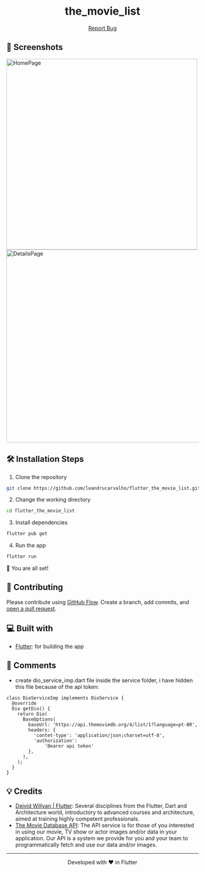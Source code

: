 <!-- <p align="center">
  <a href="https://develogo.com">
    <img alt="Portfolio" src="./src/images/mdg.png" width="60" />
  </a>
</p> -->
<h1 align="center">
  the_movie_list
</h1>

<p align="center">
    <a href="https://github.com/leandrucarvalho/flutter_the_movie_list/issues/new/choose">Report Bug</a>
</p>

## 🚀 Screenshots

<p float="left">
  <img src="https://user-images.githubusercontent.com/56963289/232360239-03458168-453a-43e0-9697-693b882c7ea4.png" alt="HomePage" height="500"/>
  <img src="https://user-images.githubusercontent.com/56963289/232360415-ab025300-a882-45f6-a1ca-5ed36e6dfa4e.png" alt="DetailsPage" height="506"/>
</p>

## 🛠️ Installation Steps

1. Clone the repository

```bash
git clone https://github.com/leandrucarvalho/flutter_the_movie_list.git
```

2. Change the working directory

```bash
cd flutter_the_movie_list
```

3. Install dependencies

```bash
flutter pub get
```

4. Run the app

```bash
flutter run
```

🌟 You are all set!

## 🍰 Contributing

Please contribute using [GitHub Flow](https://guides.github.com/introduction/flow). Create a branch, add commits, and [open a pull request](https://github.com/develogo/the_movie_list/compare).

<!-- Please read [`CONTRIBUTING`](CONTRIBUTING.md) for details on our [`CODE OF CONDUCT`](CODE_OF_CONDUCT.md), and the process for submitting pull requests to us. -->

## 💻 Built with

- [Flutter](https://flutter.dev/): for building the app

## 📘 Comments

- create dio_service_imp.dart file inside the service folder, i have hidden this file because of the api token:

```
class DioServiceImp implements DioService {
  @override
  Dio getDio() {
    return Dio(
      BaseOptions(
        baseUrl: 'https://api.themoviedb.org/4/list/1?language=pt-BR',
        headers: {
          'contet-type': 'application/json;charset=utf-8',
          'authorization':
              'Bearer api token'
        },
      ),
    );
  }
}
```

## 💡 Credits

- [Deivid Willyan | Flutter](https://www.youtube.com/watch?v=fcMlPEVSacs&list=PLRpTFz5_57cvo0CHf-AnojOvpznz8YO7S&ab_channel=DeividWillyan%7CFlutter): Several disciplines from the Flutter, Dart and Architecture world, introductory to advanced courses and architecture, aimed at training highly competent professionals.
- [The Movie Database API](https://developers.themoviedb.org/4/getting-started): The API service is for those of you interested in using our movie, TV show or actor images and/or data in your application. Our API is a system we provide for you and your team to programmatically fetch and use our data and/or images.

<hr>
<p align="center">
Developed with ❤️ in Flutter
</p>
